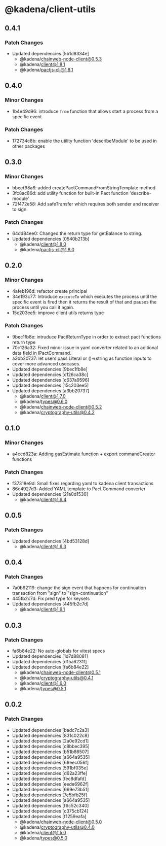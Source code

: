 # @kadena/client-utils

## 0.4.1

### Patch Changes

- Updated dependencies [5b1d8334e]
  - @kadena/chainweb-node-client@0.5.3
  - @kadena/client@1.8.1
  - @kadena/pactjs-cli@1.8.1

## 0.4.0

### Minor Changes

- 1b4e49d96: introduce `from` function that allows start a process from a
  specific event

### Patch Changes

- 172734c8b: enable the utility function 'describeModule' to be used in other
  packages

## 0.3.0

### Minor Changes

- bbeef98a6: added createPactCommandFromStringTemplate method
- 3fc8ac86d: add utility function for built-in Pact function 'describe-module'
- 72f472e58: Add safeTransfer which requires both sender and receiver to sign

### Patch Changes

- 64dd84ee0: Changed the return type for getBalance to string.
- Updated dependencies [0540b213b]
  - @kadena/client@1.8.0
  - @kadena/pactjs-cli@1.8.0

## 0.2.0

### Minor Changes

- 4afeb196d: refactor create principal
- 34e193c77: Introduce `executeTo` which executes the process until the specific
  event is fired then it returns the result of that and pauses the process until
  you call it again.
- 15c203ee5: improve client utils returns type

### Patch Changes

- 9bec1fb8e: intruduce PactReturnType in order to extract pact functions return
  type
- 70c126a32: Fixed minor issue in yaml converter related to an aditional data
  field in IPactCommand.
- a3bb20737: let users pass Literal or ()=>string as function inputs to cover
  more advanced usecases.
- Updated dependencies [9bec1fb8e]
- Updated dependencies [c126ca38c]
- Updated dependencies [c637a9596]
- Updated dependencies [15c203ee5]
- Updated dependencies [a3bb20737]
  - @kadena/client@1.7.0
  - @kadena/types@0.6.0
  - @kadena/chainweb-node-client@0.5.2
  - @kadena/cryptography-utils@0.4.2

## 0.1.0

### Minor Changes

- a4ccd823a: Adding gasEstimate function + export commandCreator functions

### Patch Changes

- f37318e9d: Small fixes regarding yaml to kadena client transactions
- 86e4927d3: Added YAML template to Pact Command converter
- Updated dependencies [21a0d1530]
  - @kadena/client@1.6.4

## 0.0.5

### Patch Changes

- Updated dependencies [4bd53128d]
  - @kadena/client@1.6.3

## 0.0.4

### Patch Changes

- 7a0b62119: change the sign event that happens for continuation transaction
  from "sign" to "sign-continuation"
- 445fb2c7d: Fix pred type for keysets
- Updated dependencies [445fb2c7d]
  - @kadena/client@1.6.1

## 0.0.3

### Patch Changes

- fa6b84e22: No auto-globals for vitest specs
- Updated dependencies [1d7d88081]
- Updated dependencies [d15a6231f]
- Updated dependencies [fa6b84e22]
  - @kadena/chainweb-node-client@0.5.1
  - @kadena/cryptography-utils@0.4.1
  - @kadena/client@1.6.0
  - @kadena/types@0.5.1

## 0.0.2

### Patch Changes

- Updated dependencies [badc7c2a3]
- Updated dependencies [831c022c8]
- Updated dependencies [2a0e92cd1]
- Updated dependencies [c8bbec395]
- Updated dependencies [b51b86507]
- Updated dependencies [a664a9535]
- Updated dependencies [69eec056f]
- Updated dependencies [591bf035e]
- Updated dependencies [d62a23ffe]
- Updated dependencies [fec8dfafd]
- Updated dependencies [eede6962f]
- Updated dependencies [699e73b51]
- Updated dependencies [7e5bfb25f]
- Updated dependencies [a664a9535]
- Updated dependencies [f6c52c340]
- Updated dependencies [c375cb124]
- Updated dependencies [f1259eafa]
  - @kadena/chainweb-node-client@0.5.0
  - @kadena/cryptography-utils@0.4.0
  - @kadena/client@1.5.0
  - @kadena/types@0.5.0
